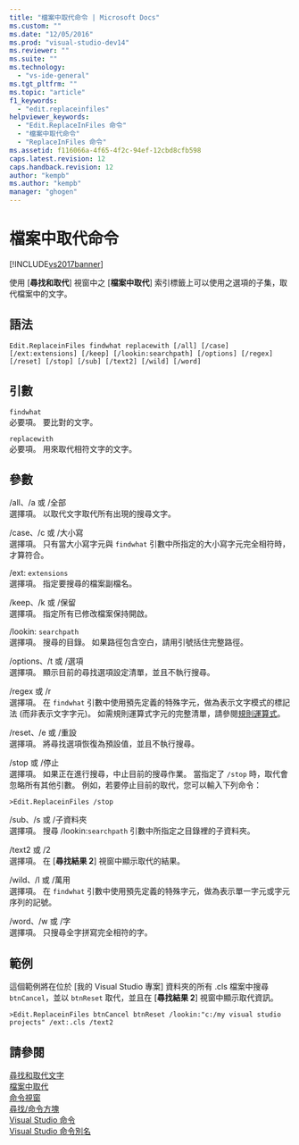 ```yaml
---
title: "檔案中取代命令 | Microsoft Docs"
ms.custom: ""
ms.date: "12/05/2016"
ms.prod: "visual-studio-dev14"
ms.reviewer: ""
ms.suite: ""
ms.technology: 
  - "vs-ide-general"
ms.tgt_pltfrm: ""
ms.topic: "article"
f1_keywords: 
  - "edit.replaceinfiles"
helpviewer_keywords: 
  - "Edit.ReplaceInFiles 命令"
  - "檔案中取代命令"
  - "ReplaceInFiles 命令"
ms.assetid: f116066a-4f65-4f2c-94ef-12cbd8cfb598
caps.latest.revision: 12
caps.handback.revision: 12
author: "kempb"
ms.author: "kempb"
manager: "ghogen"
---
```

# 檔案中取代命令
[!INCLUDE[vs2017banner](../../code-quality/includes/vs2017banner.md)]

使用 \[**尋找和取代**\] 視窗中之 \[**檔案中取代**\] 索引標籤上可以使用之選項的子集，取代檔案中的文字。  
  
## 語法  
  
```  
Edit.ReplaceinFiles findwhat replacewith [/all] [/case]  
[/ext:extensions] [/keep] [/lookin:searchpath] [/options] [/regex]  
[/reset] [/stop] [/sub] [/text2] [/wild] [/word]  
```  
  
## 引數  
 `findwhat`  
 必要項。  要比對的文字。  
  
 `replacewith`  
 必要項。  用來取代相符文字的文字。  
  
## 參數  
 \/all、\/a 或 \/全部  
 選擇項。  以取代文字取代所有出現的搜尋文字。  
  
 \/case、\/c 或 \/大小寫  
 選擇項。  只有當大小寫字元與 `findwhat` 引數中所指定的大小寫字元完全相符時，才算符合。  
  
 \/ext: `extensions`  
 選擇項。  指定要搜尋的檔案副檔名。  
  
 \/keep、\/k 或 \/保留  
 選擇項。  指定所有已修改檔案保持開啟。  
  
 \/lookin: `searchpath`  
 選擇項。  搜尋的目錄。  如果路徑包含空白，請用引號括住完整路徑。  
  
 \/options、\/t 或 \/選項  
 選擇項。  顯示目前的尋找選項設定清單，並且不執行搜尋。  
  
 \/regex 或 \/r  
 選擇項。  在 `findwhat` 引數中使用預先定義的特殊字元，做為表示文字模式的標記法 \(而非表示文字字元\)。  如需規則運算式字元的完整清單，請參閱[規則運算式](../../ide/using-regular-expressions-in-visual-studio.md)。  
  
 \/reset、\/e 或 \/重設  
 選擇項。  將尋找選項恢復為預設值，並且不執行搜尋。  
  
 \/stop 或 \/停止  
 選擇項。  如果正在進行搜尋，中止目前的搜尋作業。  當指定了 `/stop`  時，取代會忽略所有其他引數。  例如，若要停止目前的取代，您可以輸入下列命令：  
  
```  
>Edit.ReplaceinFiles /stop  
```  
  
 \/sub、\/s 或 \/子資料夾  
 選擇項。  搜尋 \/lookin:`searchpath` 引數中所指定之目錄裡的子資料夾。  
  
 \/text2 或 \/2  
 選擇項。  在 \[**尋找結果 2**\] 視窗中顯示取代的結果。  
  
 \/wild、\/l 或 \/萬用  
 選擇項。  在 `findwhat` 引數中使用預先定義的特殊字元，做為表示單一字元或字元序列的記號。  
  
 \/word、\/w 或 \/字  
 選擇項。  只搜尋全字拼寫完全相符的字。  
  
## 範例  
 這個範例將在位於 \[我的 Visual Studio 專案\] 資料夾的所有 .cls 檔案中搜尋 `btnCancel`，並以 `btnReset` 取代，並且在 \[**尋找結果 2**\] 視窗中顯示取代資訊。  
  
```  
>Edit.ReplaceinFiles btnCancel btnReset /lookin:"c:/my visual studio projects" /ext:.cls /text2  
```  
  
## 請參閱  
 [尋找和取代文字](../../ide/finding-and-replacing-text.md)   
 [檔案中取代](../../ide/replace-in-files.md)   
 [命令視窗](../../ide/reference/command-window.md)   
 [尋找\/命令方塊](../../ide/find-command-box.md)   
 [Visual Studio 命令](../../ide/reference/visual-studio-commands.md)   
 [Visual Studio 命令別名](../../ide/reference/visual-studio-command-aliases.md)